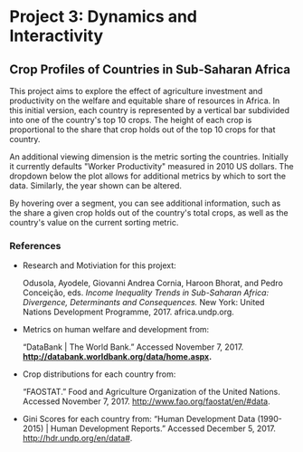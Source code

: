 # Project 3: Dynamics and Interactivity

## Crop Profiles of Countries in Sub-Saharan Africa

This project aims to explore the effect of agriculture investment and productivity on the welfare and equitable share of resources in Africa. In this initial version, each country is represented by a vertical bar subdivided into one of the country's top 10 crops. The height of each crop is proportional to the share that crop holds out of the top 10 crops for that country. 

An additional viewing dimension is the metric sorting the countries. Initially it currently defaults "Worker Productivity" measured in 2010 US dollars. The dropdown below the plot allows for additional metrics by which to sort the data. Similarly, the year shown can be altered.

By hovering over a segment, you can see additional information, such as the share a given crop holds out of the country's total crops, as well as the country's value on the current sorting metric. 

### References

- Research and Motiviation for this projext: 
    
    Odusola, Ayodele, Giovanni Andrea Cornia, Haroon Bhorat, and Pedro Conceição, eds. _Income Inequality Trends in Sub-Saharan Africa: Divergence, Determinants and Consequences._ New York: United Nations Development Programme, 2017. africa.undp.org.

- Metrics on human welfare and development from: 
    
    “DataBank | The World Bank.” Accessed November 7, 2017. __http://databank.worldbank.org/data/home.aspx.__

- Crop distributions for each country from: 

    “FAOSTAT.” Food and Agriculture Organization of the United Nations. Accessed November 7, 2017. http://www.fao.org/faostat/en/#data.
    
- Gini Scores for each country from: 
    “Human Development Data (1990-2015) | Human Development Reports.” Accessed December 5, 2017. http://hdr.undp.org/en/data#.
